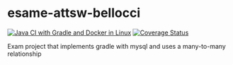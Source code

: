 # esame-attsw-bellocci
[![Java CI with Gradle and Docker in Linux](https://github.com/Bellocci/esame-attsw-bellocci/actions/workflows/gradle.yml/badge.svg)](https://github.com/Bellocci/esame-attsw-bellocci/actions/workflows/gradle.yml)
[![Coverage Status](https://coveralls.io/repos/github/Bellocci/esame-attsw-bellocci/badge.svg?branch=master)](https://coveralls.io/github/Bellocci/esame-attsw-bellocci?branch=master)

Exam project that implements gradle with mysql and uses a many-to-many relationship
